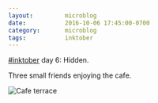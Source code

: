 ```yaml
---
layout:         microblog
date:           2016-10-06 17:45:00-0700
category:       microblog
tags:           inktober
---
```

[#inktober](/tags/inktober) day 6: Hidden.

Three small friends enjoying the cafe.

![Cafe terrace](/images/microblog/201610061745.jpg)
